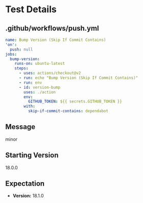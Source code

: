 # Test Details
## .github/workflows/push.yml
```YAML
name: Bump Version (Skip If Commit Contains)
'on':
  push: null
jobs:
  bump-version:
    runs-on: ubuntu-latest
    steps:
      - uses: actions/checkout@v2
      - run: echo "Bump Version (Skip If Commit Contains)"
      - run: env
      - id: version-bump
        uses: ./action
        env:
          GITHUB_TOKEN: ${{ secrets.GITHUB_TOKEN }}
        with:
          skip-if-commit-contains: dependabot

```
## Message
minor
## Starting Version
18.0.0
## Expectation
- **Version:** 18.1.0